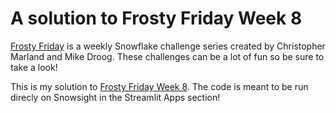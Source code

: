 # A solution to Frosty Friday Week 8

[Frosty Friday][fros] is a weekly Snowflake challenge series
created by Christopher Marland and Mike Droog.
These challenges can be a lot of fun so be sure to take a look!

This is my solution to [Frosty Friday Week 8][ffw8].
The code is meant to be run direcly on Snowsight
in the Streamlit Apps section!

[fros]: https://frostyfriday.org/
[ffw8]: https://frostyfriday.org/blog/2022/08/05/week-8-basic/
